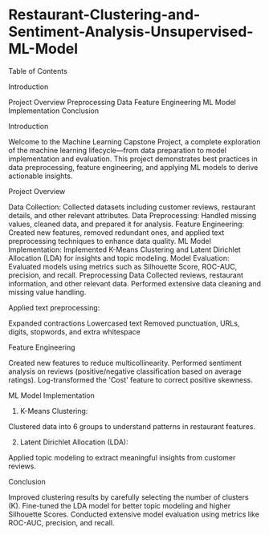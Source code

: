 # Restaurant-Clustering-and-Sentiment-Analysis-Unsupervised-ML-Model
Table of Contents

Introduction

Project Overview
Preprocessing Data
Feature Engineering
ML Model Implementation
Conclusion

Introduction

Welcome to the Machine Learning Capstone Project, a complete exploration of the machine learning lifecycle—from data preparation to model implementation and evaluation. This project demonstrates best practices in data preprocessing, feature engineering, and applying ML models to derive actionable insights.

Project Overview

Data Collection: Collected datasets including customer reviews, restaurant details, and other relevant attributes.
Data Preprocessing: Handled missing values, cleaned data, and prepared it for analysis.
Feature Engineering: Created new features, removed redundant ones, and applied text preprocessing techniques to enhance data quality.
ML Model Implementation: Implemented K-Means Clustering and Latent Dirichlet Allocation (LDA) for insights and topic modeling.
Model Evaluation: Evaluated models using metrics such as Silhouette Score, ROC-AUC, precision, and recall.
Preprocessing Data
Collected reviews, restaurant information, and other relevant data.
Performed extensive data cleaning and missing value handling.

Applied text preprocessing:

Expanded contractions
Lowercased text
Removed punctuation, URLs, digits, stopwords, and extra whitespace

Feature Engineering

Created new features to reduce multicollinearity.
Performed sentiment analysis on reviews (positive/negative classification based on average ratings).
Log-transformed the 'Cost' feature to correct positive skewness.

ML Model Implementation

1. K-Means Clustering:

Clustered data into 6 groups to understand patterns in restaurant features.

2. Latent Dirichlet Allocation (LDA):

Applied topic modeling to extract meaningful insights from customer reviews.

Conclusion

Improved clustering results by carefully selecting the number of clusters (K).
Fine-tuned the LDA model for better topic modeling and higher Silhouette Scores.
Conducted extensive model evaluation using metrics like ROC-AUC, precision, and recall.


